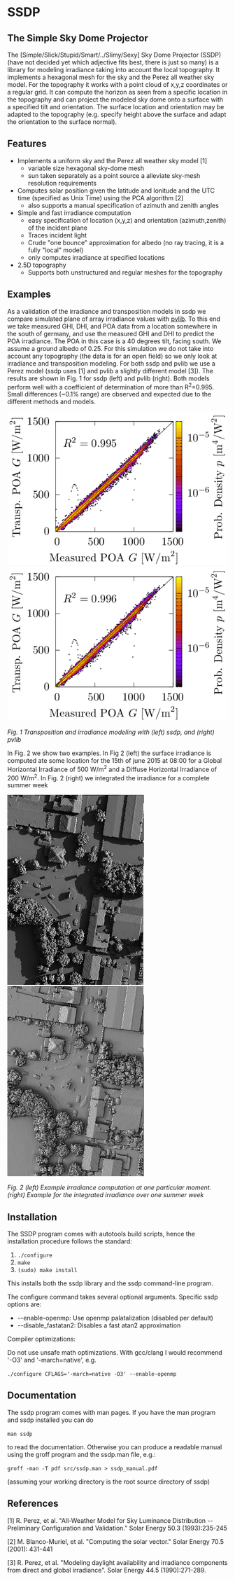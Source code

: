 # SSDP

## The Simple Sky Dome Projector

The [Simple/Slick/Stupid/Smart/../Slimy/Sexy] Sky Dome Projector (SSDP)
(have not decided yet which adjective fits best, there is just so many) 
is a library for modeling irradiance taking into account the local 
topography. It implements a hexagonal mesh for the sky and the Perez 
all weather sky model. For the topography it works with a point cloud 
of x,y,z coordinates or a regular grid. It can compute the horizon as 
seen from a specific location in the topography and can project the 
modeled sky dome onto a surface with a specified tilt and orientation. 
The surface location and orientation may be adapted to the topography 
(e.g. specify height above the surface and adapt the orientation to the 
surface normal).

## Features
* Implements a uniform sky and the Perez all weather sky model [1]
	* variable size hexagonal sky-dome mesh
	* sun taken separately as a point source a alleviate sky-mesh 
	resolution requirements
* Computes solar position given the latitude and lonitude and the 
UTC time (specified as Unix Time) using the PCA algorithm [2]
	* also supports a manual specification of azimuth and zenith angles
* Simple and fast irradiance computation
	* easy specification of location (x,y,z) and orientation 
	(azimuth,zenith) of the incident plane
	* Traces incident light
	* Crude "one bounce" approximation for albedo (no ray tracing, it 
	is a fully "local" model)
	* only computes irradiance at specified locations
* 2.5D topography
	* Supports both unstructured and regular meshes for the topography

## Examples
As a validation of the irradiance and transposition models in ssdp we 
compare simulated plane of array irradiance values with 
[pvlib](https://github.com/pvlib/pvlib-python). To this end we take
measured GHI, DHI, and POA data from a location somewhere in the south 
of germany, and use the measured GHI and DHI to predict the POA 
irradiance. The POA in this case is a 40 degrees tilt, facing south. We 
assume a ground albedo of 0.25. For this simulation we do not take into 
account any topography (the data is for an open field) so we only look 
at irradiance and transposition modeling. For both ssdp and pvlib we 
use a Perez model (ssdp uses [1] and pvlib a slightly different model 
[3]). The results are shown in Fig. 1 for ssdp (left) and pvlib 
(right). Both models perform well with a coefficient of determination 
of more than R<sup>2</sup>=0.995. Small differences (~0.1% range) are 
observed and expected due to the different methods and models.

![Cumputed Irradiance](POA_ssdp.png) ![Cumputed Irradiance](POA_pvlib.png)

_Fig. 1 Transposition and irradiance modeling with (left) ssdp, and 
(right) pvlib_
  
In Fig. 2 we show two examples. In Fig 2 (left) the surface irradiance 
is computed ate some location for the 15th of june 2015 at 08:00 for a 
Global Horizontal Irradiance of 500 W/m<sup>2</sup> and a Diffuse 
Horizontal Irradiance of 200 W/m<sup>2</sup>. In Fig. 2 (right) we 
integrated the irradiance for a complete summer week
 
![Cumputed Irradiance](park_irr.png) ![Cumputed Irradiance](park_int.png)

_Fig. 2 (left) Example irradiance computation at one particular moment. 
(right) Example for the integrated irradiance over one summer week_

## Installation
The SSDP program comes with autotools build scripts, hence the 
installation procedure follows the standard:

1. `./configure`
2. `make`
3. `(sudo) make install` 

This installs both the ssdp library and the ssdp command-line program. 

The configure command takes several optional arguments. Specific ssdp 
options are:

* --enable-openmp: Use openmp palatalization (disabled per default) 
* --disable_fastatan2: Disables a fast atan2 approximation

Compiler optimizations:

Do not use unsafe math optimizations. With gcc/clang I would recommend 
'-O3' and '-march=native', e.g.

`./configure CFLAGS='-march=native -O3' --enable-openmp`

## Documentation

The ssdp program comes with man pages. If you have the man program and
ssdp installed you can do

`man ssdp` 

to read the documentation. Otherwise you can produce a readable manual 
using the groff program and the ssdp.man file, e.g.:

`groff -man -T pdf src/ssdp.man > ssdp_manual.pdf`

(assuming your working directory is the root source directory of ssdp)

## References
[1] R. Perez, et al. "All-Weather Model for Sky Luminance Distribution 
-- Preliminary Configuration and Validation." Solar Energy  50.3 
(1993):235-245

[2] M. Blanco-Muriel, et al. "Computing the solar vector." Solar 
Energy 70.5 (2001): 431-441

[3] R. Perez, et al. "Modeling daylight availability and irradiance 
components from direct and global irradiance". Solar Energy 44.5 
(1990):271-289.

